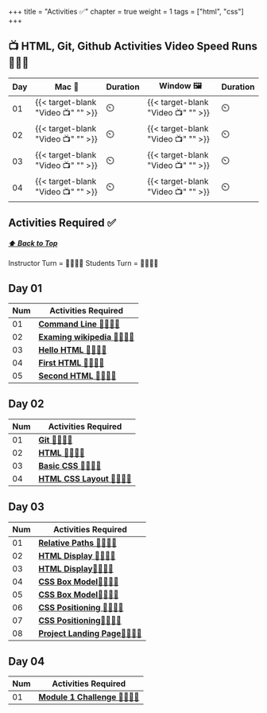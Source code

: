 +++
title = "Activities ✅"
chapter = true
weight = 1
tags = ["html", "css"] 
+++

## 📺 HTML, Git, Github Activities Video Speed Runs 🏃‍♀️🏃
| Day | Mac 🍎 | Duration    | Window 🖼️ | Duration |
| ------  | ------ | ----------- |---------  | --------- |
| 01  | {{< target-blank "Video 📺" "" >}}  |   ⏲️ |  {{< target-blank "Video 📺" "" >}}  |  ⏲️ |
| 02 | {{< target-blank "Video 📺" "" >}}  |    ⏲️ |  {{< target-blank "Video 📺" "" >}}  |   ⏲️ |
| 03 | {{< target-blank "Video 📺" "" >}}  |   ⏲️ |  {{< target-blank "Video 📺" "" >}}  |  ⏲️ |
| 04 | {{< target-blank "Video 📺" "" >}}  |   ⏲️ |  {{< target-blank "Video 📺" "" >}}  |  ⏲️ |

## Activities Required ✅
#####  [ ⬆️ Back to Top](#html-css-git-activities-video-speed-runs)
Instructor Turn = 👩‍🏫🧑‍🏫
Students Turn = 👩‍🎓👨‍🎓


## Day 01
| Num | Activities Required                                          |
| --- | ------------------------------------------------------------ | 
| 01  | **[Command Line 👩‍🎓👨‍🎓](./day-01/01-command-line)**   |
| 02  | **[Examing wikipedia 👩‍🎓👨‍🎓](./day-01/02-examing-wikipedia)**               |
| 03  | **[Hello HTML 👩‍🏫🧑‍🏫](./day-01/03-git)**           |
| 04  | **[First HTML 👩‍🎓👨‍🎓](./day-01/04-first-html)**     |
| 05  | **[Second HTML 👩‍🎓👨‍🎓](./day-01/05-second-html)**                     |


## Day 02
| Num | Activities Required                                          |
| --- | ------------------------------------------------------------ | 
| 01  | **[Git 👩‍🎓👨‍🎓](./day-02/01-git)**   |        
| 02  | **[HTML 👩‍🎓👨‍🎓 ](./day-02/02-html)**  |
| 03  | **[Basic CSS 👩‍🏫🧑‍🏫](./day-02/03-basic-css)**  |
| 04  | **[HTML CSS Layout 👩‍🎓👨‍🎓](./day-02/04-html-css-layout)**  |
                  

## Day 03
| Num | Activities Required                                          |
| --- | ------------------------------------------------------------ | 
| 01  | **[Relative Paths 👩‍🎓👨‍🎓](./day-03/01-relative-paths)**   |
| 02  | **[HTML Display 👩‍🏫🧑‍🏫](./day-03/02-html-display)**   |
| 03  | **[HTML Display👩‍🎓👨‍🎓](./day-03/02-html-display)**               |
| 04  | **[CSS Box Model👩‍🏫🧑‍🏫](./day-03/04-css-box-model)**           |
| 05  | **[CSS Box Model👩‍🎓👨‍🎓](./day-03/05-css-box-model)**     |
| 06  | **[CSS Positioning 👩‍🏫🧑‍🏫](./day-03/06-css-positioning)**                     |
| 07  | **[CSS Positioning👩‍🎓👨‍🎓](./day-03/07-css-positioning)**         |
| 08  | **[Project Landing Page👩‍🎓👨‍🎓](./day-03/08-project-landing-page)**                         |



## Day 04 
| Num | Activities Required                                          |
| --- | ------------------------------------------------------------ | 
| 01  | **[Module 1 Challenge 👩‍🎓👨‍🎓](./day-04/challenge)**   |

